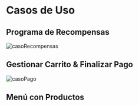# Casos de Uso

## Programa de Recompensas

![casoRecompensas](https://github.com/Ingenieria-Software-2023/BackyardigansProyectoFinal/assets/70402438/e07b2265-9f69-46b2-982e-d718c5a135f3)

## Gestionar Carrito & Finalizar Pago

![casoPago](https://github.com/Ingenieria-Software-2023/BackyardigansProyectoFinal/assets/70402438/8e447ea3-af1b-4d11-a91c-13bc3c2dc5d8)

## Menú con Productos
